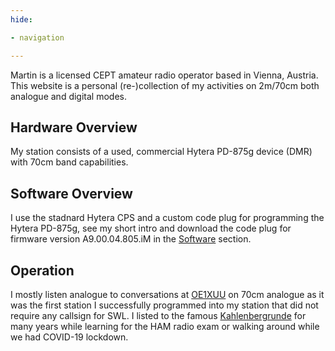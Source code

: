 ```yaml
---
hide:

- navigation

---
```


Martin is a licensed CEPT amateur radio operator based in Vienna, Austria. This website is a personal
(re-)collection of my activities on 2m/70cm both analogue and digital modes.

## Hardware Overview

My station consists of a used, commercial Hytera PD-875g device (DMR) with 70cm band capabilities.

## Software Overview

I use the stadnard Hytera CPS and a custom code plug for programming the Hytera PD-875g, see my short intro and download
the code plug for firmware version A9.00.04.805.iM in the [Software](/software) section.

## Operation

I mostly listen analogue to conversations at [OE1XUU](https://www.hamqth.com/OE1XUU) on 70cm analogue as it was the
first station I successfully programmed into my station that did not require any callsign for SWL. I listed to the
famous [Kahlenbergrunde](http://oe1iah.at/Betrieb/KBDaily.shtml) for many years while learning for the HAM radio exam or
walking around while we had COVID-19 lockdown.
